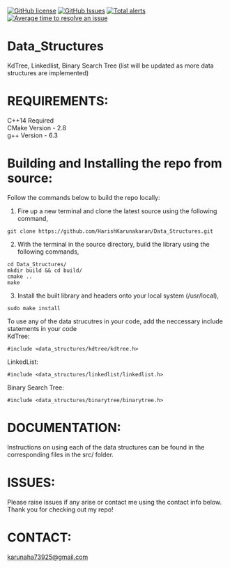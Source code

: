 [![GitHub license](https://img.shields.io/badge/license-MIT-blue.svg)](https://raw.githubusercontent.com/HarishKarunakaran/Data_Structures/master/LICENSE.MIT)
[![GitHub Issues](https://img.shields.io/github/issues/HarishKarunakaran/Data_Structures.svg)](http://github.com/HarishKarunakaran/Data_Structures/issues)
[![Total alerts](https://img.shields.io/lgtm/alerts/g/HarishKarunakaran/Data_Structures.svg?logo=lgtm&logoWidth=18)](https://lgtm.com/projects/g/HarishKarunakaran/Data_Structures/alerts/)
[![Average time to resolve an issue](http://isitmaintained.com/badge/resolution/HarishKarunakaran/Data_Structures.svg)](http://isitmaintained.com/project/HarishKarunakaran/Data_Structures)

# Data_Structures
KdTree, Linkedlist, Binary Search Tree (list will be updated as more data structures are implemented) <br />

# REQUIREMENTS:

C++14 Required <br />
CMake Version - 2.8 <br />
g++ Version   - 6.3 <br />

# Building and Installing the repo from source:

Follow the commands below to build the repo locally:

1) Fire up a new terminal and clone the latest source using the following command, <br />
```
git clone https://github.com/HarishKarunakaran/Data_Structures.git
```
2) With the terminal in the source directory, build the library using the following commands, <br />
```
cd Data_Structures/
mkdir build && cd build/
cmake .. 
make
```
3) Install the built library and headers onto your local system (/usr/local), <br />
```
sudo make install
```

To use any of the data strucutres in your code, add the neccessary include statements in your code <br />
KdTree:
```
#include <data_structures/kdtree/kdtree.h>
```

LinkedList:
```
#include <data_structures/linkedlist/linkedlist.h>
```

Binary Search Tree:
```
#include <data_structures/binarytree/binarytree.h>
```

# DOCUMENTATION:

Instructions on using each of the data structures can be found in the corresponding files in the src/ folder. <br />

# ISSUES:

Please raise issues if any arise or contact me using the contact info below. Thank you for checking out my repo! <br />

# CONTACT:
karunaha73925@gmail.com

